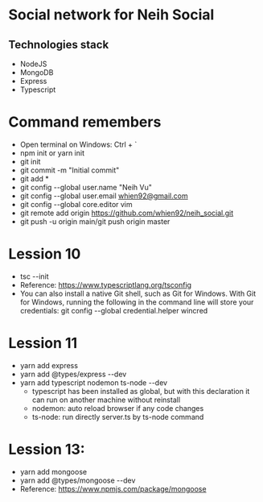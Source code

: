 # Social network for Neih Social

## Technologies stack

- NodeJS
- MongoDB
- Express
- Typescript

# Command remembers

- Open terminal on Windows: Ctrl + `
- npm init or yarn init
- git init
- git commit -m "Initial commit"
- git add \*
- git config --global user.name "Neih Vu"
- git config --global user.email whien92@gmail.com
- git config --global core.editor vim
- git remote add origin https://github.com/whien92/neih_social.git
- git push -u origin main/git push origin master

# Lession 10

- tsc --init
- Reference: https://www.typescriptlang.org/tsconfig
- You can also install a native Git shell, such as Git for Windows. With Git for Windows, running the following in the command line will store your credentials: git config --global credential.helper wincred

# Lession 11

- yarn add express
- yarn add @types/express --dev
- yarn add typescript nodemon ts-node --dev
  - typescript has been installed as global, but with this declaration it can run on another machine without reinstall
  - nodemon: auto reload browser if any code changes
  - ts-node: run directly server.ts by ts-node command

# Lession 13:

- yarn add mongoose
- yarn add @types/mongoose --dev
- Reference: https://www.npmjs.com/package/mongoose
